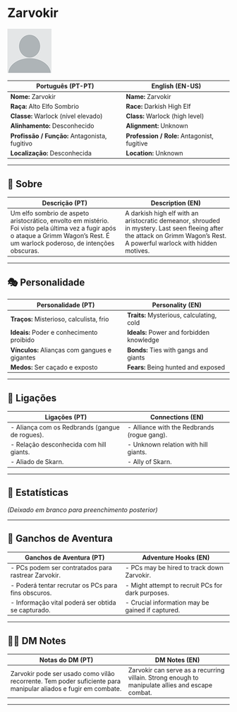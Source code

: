 # Zarvokir

![Zarvokir](docs/assets/npc/npc_blank.png)

| **Português (PT-PT)**                          | **English (EN-US)**                        |
| ---------------------------------------------- | ------------------------------------------ |
| **Nome:** Zarvokir                             | **Name:** Zarvokir                         |
| **Raça:** Alto Elfo Sombrio                    | **Race:** Darkish High Elf                 |
| **Classe:** Warlock (nível elevado)            | **Class:** Warlock (high level)            |
| **Alinhamento:** Desconhecido                  | **Alignment:** Unknown                     |
| **Profissão / Função:** Antagonista, fugitivo  | **Profession / Role:** Antagonist, fugitive|
| **Localização:** Desconhecida                  | **Location:** Unknown                      |

---

## 📖 Sobre

| **Descrição (PT)**                                                                                   | **Description (EN)**                                                                                 |
| ---------------------------------------------------------------------------------------------------- | ---------------------------------------------------------------------------------------------------- |
| Um elfo sombrio de aspeto aristocrático, envolto em mistério. Foi visto pela última vez a fugir após o ataque a Grimm Wagon’s Rest. É um warlock poderoso, de intenções obscuras. | A darkish high elf with an aristocratic demeanor, shrouded in mystery. Last seen fleeing after the attack on Grimm Wagon’s Rest. A powerful warlock with hidden motives. |

---

## 🎭 Personalidade

| **Personalidade (PT)**                             | **Personality (EN)**                       |
| -------------------------------------------------- | ------------------------------------------ |
| **Traços:** Misterioso, calculista, frio           | **Traits:** Mysterious, calculating, cold   |
| **Ideais:** Poder e conhecimento proibido          | **Ideals:** Power and forbidden knowledge   |
| **Vínculos:** Alianças com gangues e gigantes      | **Bonds:** Ties with gangs and giants       |
| **Medos:** Ser caçado e exposto                    | **Fears:** Being hunted and exposed         |

---

## 🔗 Ligações

| **Ligações (PT)**                                     | **Connections (EN)**                              |
| ----------------------------------------------------- | ------------------------------------------------- |
| - Aliança com os Redbrands (gangue de rogues).        | - Alliance with the Redbrands (rogue gang).       |
| - Relação desconhecida com hill giants.               | - Unknown relation with hill giants.              |
| - Aliado de Skarn.                                    | - Ally of Skarn.                                  |

---
<!-- 🔒 DM-ONLY SECTION BELOW -->

## 🧩 Estatísticas

*(Deixado em branco para preenchimento posterior)*

---

## 🎲 Ganchos de Aventura

| **Ganchos de Aventura (PT)**                                 | **Adventure Hooks (EN)**                                |
| ------------------------------------------------------------ | ------------------------------------------------------- |
| - PCs podem ser contratados para rastrear Zarvokir.          | - PCs may be hired to track down Zarvokir.              |
| - Poderá tentar recrutar os PCs para fins obscuros.          | - Might attempt to recruit PCs for dark purposes.       |
| - Informação vital poderá ser obtida se capturado.           | - Crucial information may be gained if captured.        |

---

## 🧑‍💻 DM Notes

| **Notas do DM (PT)**                                           | **DM Notes (EN)**                                      |
| -------------------------------------------------------------- | ------------------------------------------------------ |
| Zarvokir pode ser usado como vilão recorrente. Tem poder suficiente para manipular aliados e fugir em combate. | Zarvokir can serve as a recurring villain. Strong enough to manipulate allies and escape combat. |

---
